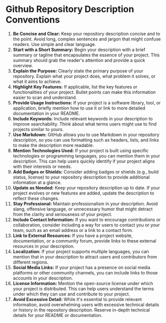 # Github Repository Description Conventions

1. **Be Concise and Clear:** Keep your repository description concise and to the point. Avoid long, complex sentences and jargon that might confuse readers. Use simple and clear language.
2. **Start with a Short Summary:** Begin your description with a brief summary or tagline that encapsulates the essence of your project. This summary should grab the reader's attention and provide a quick overview.
3. **Explain the Purpose:** Clearly state the primary purpose of your repository. Explain what your project does, what problem it solves, or what it aims to achieve.
4. **Highlight Key Features:** If applicable, list the key features or functionalities of your project. Bullet points can make this information easier to scan and understand.
5. **Provide Usage Instructions:** If your project is a software library, tool, or application, briefly mention how to use it or link to more detailed documentation in your README.
6. **Include Keywords:** Include relevant keywords in your description to improve searchability. Think about what terms users might use to find projects similar to yours.
7. **Use Markdown:** GitHub allows you to use Markdown in your repository description, so you can use formatting such as headers, lists, and links to make the description more readable.
8. **Mention Technologies Used:** If your project is built using specific technologies or programming languages, you can mention them in your description. This can help users quickly identify if your project aligns with their interests or needs.
9. **Add Badges or Shields:** Consider adding badges or shields (e.g., build status, license) to your repository description to provide additional information at a glance.
10. **Update as Needed:** Keep your repository description up to date. If your project evolves or new features are added, update the description to reflect these changes.
11. **Stay Professional:** Maintain professionalism in your description. Avoid slang, offensive language, or unnecessary humor that might detract from the clarity and seriousness of your project.
12. **Include Contact Information:** If you want to encourage contributions or collaboration, consider including a way for users to contact you or your team, such as an email address or a link to a contact form.
13. **Link to External Resources:** If you have a project website, documentation, or a community forum, provide links to these external resources in your description.
14. **Localization:** If your project supports multiple languages, you can mention that in your description to attract users and contributors from different regions.
15. **Social Media Links:** If your project has a presence on social media platforms or other community channels, you can include links to those accounts in your description.
16. **License Information:** Mention the open-source license under which your project is distributed. This can help users understand the terms under which they can use and contribute to your project.
17. **Avoid Excessive Detail:** While it's essential to provide relevant information, avoid overwhelming users with excessive technical details or history in the repository description. Reserve in-depth technical details for your README or documentation.
